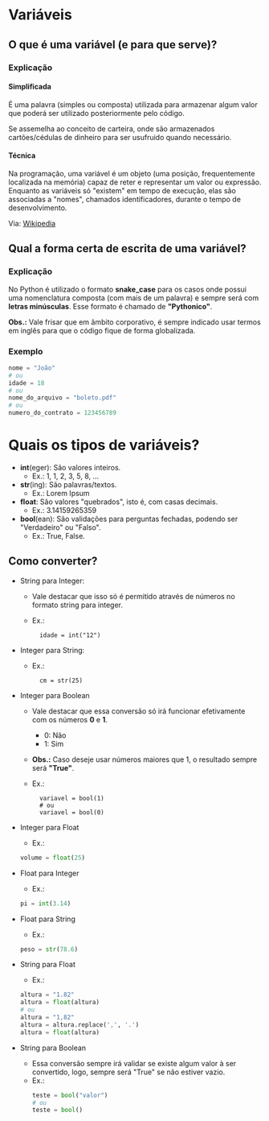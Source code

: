 # Variáveis

## O que é uma variável (e para que serve)?

### Explicação

#### Simplificada

É uma palavra (simples ou composta) utilizada para armazenar algum valor que poderá ser utilizado posteriormente pelo código.

Se assemelha ao conceito de carteira, onde são armazenados cartões/cédulas de dinheiro para ser usufruido quando necessário.

#### Técnica

Na programação, uma variável é um objeto (uma posição, frequentemente localizada na memória) capaz de reter e representar um valor ou expressão. Enquanto as variáveis só "existem" em tempo de execução, elas são associadas a "nomes", chamados identificadores, durante o tempo de desenvolvimento.

Via: [Wikipedia](https://pt.wikipedia.org/wiki/Vari%C3%A1vel_(programa%C3%A7%C3%A3o))

## Qual a forma certa de escrita de uma variável?

### Explicação

No Python é utilizado o formato **snake_case** para os casos onde possui uma nomenclatura composta (com mais de um palavra) e sempre será com **letras minúsculas**. Esse formato é chamado de **"Pythonico"**.

**Obs.:** Vale frisar que em âmbito corporativo, é sempre indicado usar termos em inglês para que o código fique de forma globalizada.

### Exemplo

```python
nome = "João"
# ou
idade = 18
# ou
nome_do_arquivo = "boleto.pdf"
# ou
numero_do_contrato = 123456789
```


# Quais os tipos de variáveis?

- **int**(eger): São valores inteiros.
    - Ex.: 1, 1, 2, 3, 5, 8, ...
- **str**(ing): São palavras/textos.
    - Ex.: Lorem Ipsum
- **float**: São valores "quebrados", isto é, com casas decimais.
    - Ex.: 3.14159265359
- **bool**(ean): São validações para perguntas fechadas, podendo ser "Verdadeiro" ou "Falso".
    - Ex.: True, False.

## Como converter?

- String para Integer:
    - Vale destacar que isso só é permitido através de números no formato string para integer.
    - Ex.:

            idade = int("12")

- Integer para String:
    - Ex.:

            cm = str(25)


- Integer para Boolean
    - Vale destacar que essa conversão só irá funcionar efetivamente com os números **0** e **1**.
        - 0: Não
        - 1: Sim
    - **Obs.:** Caso deseje usar números maiores que 1, o resultado sempre será **"True"**.
    - Ex.:

            variavel = bool(1)
            # ou
            variavel = bool(0)

- Integer para Float
    - Ex.:
    ```python
    volume = float(25)
    ```
- Float para Integer
    - Ex.:
    ```python
    pi = int(3.14)
    ```

- Float para String
    - Ex.:
    ```python
    peso = str(78.6)
    ```

- String para Float
    - Ex.:
    ```python
    altura = "1.82"
    altura = float(altura)
    # ou
    altura = "1,82"
    altura = altura.replace(',', '.')
    altura = float(altura)
    ```

- String para Boolean
    - Essa conversão sempre irá validar se existe algum valor à ser convertido, logo, sempre será "True" se não estiver vazio.
    - Ex.:
        ```python
        teste = bool("valor")
        # ou
        teste = bool()
        ```